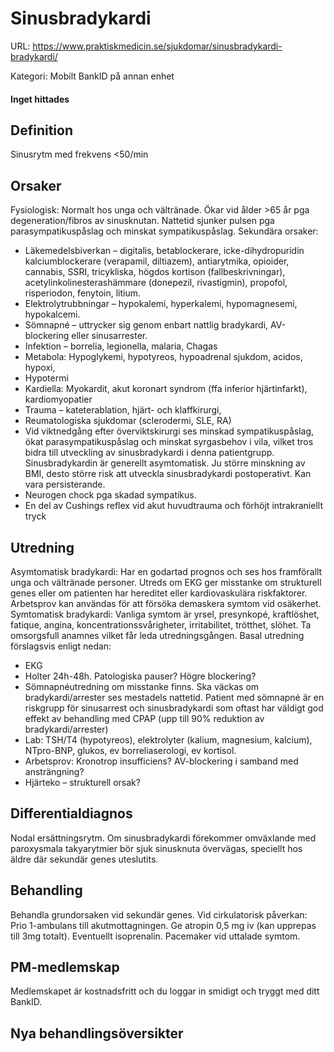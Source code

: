 # Sinusbradykardi

URL: https://www.praktiskmedicin.se/sjukdomar/sinusbradykardi-bradykardi/



Kategori: Mobilt BankID på annan enhet

#### Inget hittades

## Definition

Sinusrytm med frekvens <50/min

## Orsaker

Fysiologisk: Normalt hos unga och vältränade. Ökar vid ålder >65 år pga degeneration/fibros av sinusknutan. Nattetid sjunker pulsen pga parasympatikuspåslag och minskat sympatikuspåslag.
Sekundära orsaker:
- Läkemedelsbiverkan – digitalis, betablockerare, icke-dihydropuridin kalciumblockerare (verapamil, diltiazem), antiarytmika, opioider, cannabis, SSRI, tricykliska, högdos kortison (fallbeskrivningar), acetylinkolinesterashämmare (donepezil, rivastigmin), propofol, risperiodon, fenytoin, litium.
- Elektrolytrubbningar – hypokalemi, hyperkalemi, hypomagnesemi, hypokalcemi.
- Sömnapné – uttrycker sig genom enbart nattlig bradykardi, AV-blockering eller sinusarrester.
- Infektion – borrelia, legionella, malaria, Chagas
- Metabola: Hypoglykemi, hypotyreos, hypoadrenal sjukdom, acidos, hypoxi,
- Hypotermi
- Kardiella: Myokardit, akut koronart syndrom (ffa inferior hjärtinfarkt), kardiomyopatier
- Trauma – kateterablation, hjärt- och klaffkirurgi,
- Reumatologiska sjukdomar (sclerodermi, SLE, RA)
- Vid viktnedgång efter överviktskirurgi ses minskad sympatikuspåslag, ökat parasympatikuspåslag och minskat syrgasbehov i vila, vilket tros bidra till utveckling av sinusbradykardi i denna patientgrupp. Sinusbradykardin är generellt asymtomatisk. Ju större minskning av BMI, desto större risk att utveckla sinusbradykardi postoperativt. Kan vara persisterande.
- Neurogen chock pga skadad sympatikus.
- En del av Cushings reflex vid akut huvudtrauma och förhöjt intrakraniellt tryck

## Utredning

Asymtomatisk bradykardi: Har en godartad prognos och ses hos framförallt unga och vältränade personer. Utreds om EKG ger misstanke om strukturell genes eller om patienten har hereditet eller kardiovaskulära riskfaktorer. Arbetsprov kan användas för att försöka demaskera symtom vid osäkerhet.
Symtomatisk bradykardi: Vanliga symtom är yrsel, presynkopé, kraftlöshet, fatique, angina, koncentrationssvårigheter, irritabilitet, trötthet, slöhet. Ta omsorgsfull anamnes vilket får leda utredningsgången. Basal utredning förslagsvis enligt nedan:
- EKG
- Holter 24h-48h. Patologiska pauser? Högre blockering?
- Sömnapnéutredning om misstanke finns. Ska väckas om bradykardi/arrester ses mestadels nattetid. Patient med sömnapné är en riskgrupp för sinusarrest och sinusbradykardi som oftast har väldigt god effekt av behandling med CPAP (upp till 90% reduktion av bradykardi/arrester)
- Lab: TSH/T4 (hypotyreos), elektrolyter (kalium, magnesium, kalcium), NTpro-BNP, glukos, ev borreliaserologi, ev kortisol.
- Arbetsprov: Kronotrop insufficiens? AV-blockering i samband med ansträngning?
- Hjärteko – strukturell orsak?

## Differentialdiagnos

Nodal ersättningsrytm. Om sinusbradykardi förekommer omväxlande med paroxysmala takyarytmier bör sjuk sinusknuta övervägas, speciellt hos äldre där sekundär genes uteslutits.

## Behandling

Behandla grundorsaken vid sekundär genes.
Vid cirkulatorisk påverkan: Prio 1-ambulans till akutmottagningen. Ge atropin 0,5 mg iv (kan upprepas till 3mg totalt). Eventuellt isoprenalin. Pacemaker vid uttalade symtom.

## PM-medlemskap

Medlemskapet är kostnadsfritt och du loggar in smidigt och tryggt med ditt BankID.

## Nya behandlingsöversikter

